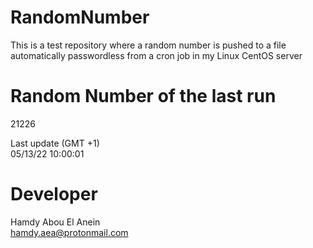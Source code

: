 # RandomNumber    
This is a test repository where a random number is pushed to a file automatically passwordless from a cron job in my Linux CentOS server    
# Random Number of the last run   
21226
      
Last update (GMT +1)    
05/13/22 10:00:01
# Developer    
Hamdy Abou El Anein   
hamdy.aea@protonmail.com
